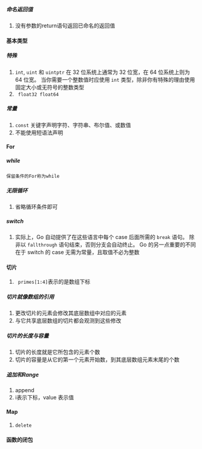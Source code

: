 ##### 命名返回值
1. 没有参数的return语句返回已命名的返回值
#### 基本类型
##### 特殊
1. `int`, `uint` 和 `uintptr` 在 32 位系统上通常为 32 位宽，在 64 位系统上则为 64 位宽。 当你需要一个整数值时应使用 `int` 类型，除非你有特殊的理由使用固定大小或无符号的整数类型
2. ``` float32 float64```
##### 常量
1. ``` const ``` 关键字声明字符、字符串、布尔值、或数值
2. 不能使用短语法声明
#### For
##### while
```
保留条件的For称为while
```
##### 无限循环
1. 省略循环条件即可
##### switch
1. 实际上，Go 自动提供了在这些语言中每个 case 后面所需的 `break` 语句。 除非以 `fallthrough` 语句结束，否则分支会自动终止。 Go 的另一点重要的不同在于 switch 的 case 无需为常量，且取值不必为整数
#### 切片
1. ``` primes[1:4]```表示的是数组下标
##### 切片就像数组的引用
1. 更改切片的元素会修改其底层数组中对应的元素
2. 与它共享底层数组的切片都会观测到这些修改
##### 切片的长度与容量
1. 切片的长度就是它所包含的元素个数
2. 切片的容量是从它的第一个元素开始数，到其底层数组元素末尾的个数
##### 追加和Range
1. append
2. i表示下标，value 表示值
#### Map
1. ``` delete ```
#### 函数的闭包
##### 